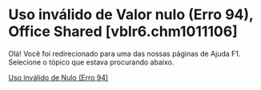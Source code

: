 
# Uso inválido de Valor nulo (Erro 94), Office Shared [vblr6.chm1011106]

Olá! Você foi redirecionado para uma das nossas páginas de Ajuda F1. Selecione o tópico que estava procurando abaixo.

[Uso inválido de Nulo (Erro 94)](http://msdn.microsoft.com/library/c1c987fb-8b4c-bbc2-a69b-c5e9047bb94a%28Office.15%29.aspx)
